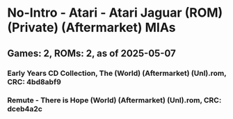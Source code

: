 # No-Intro - Atari - Atari Jaguar (ROM) (Private) (Aftermarket) MIAs
## Games: 2, ROMs: 2, as of 2025-05-07

### Early Years CD Collection, The (World) (Aftermarket) (Unl).rom, CRC: 4bd8abf9
### Remute - There is Hope (World) (Aftermarket) (Unl).rom, CRC: dceb4a2c
